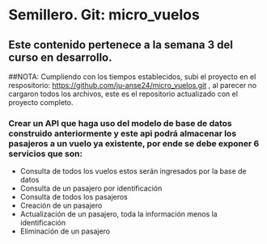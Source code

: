 # Semillero. Git: micro_vuelos
## Este contenido pertenece a la semana 3 del curso en desarrollo.
##NOTA: Cumpliendo con los tiempos establecidos, subi el proyecto en el respositorio: https://github.com/ju-anse24/micro_vuelos.git , al parecer no cargaron todos los archivos, este es el repositorio actualizado con el proyecto completo.
### Crear un API que haga uso del modelo de base de datos construido anteriormente y este api podrá almacenar los pasajeros a un vuelo ya existente, por ende se debe exponer 6 servicios que son:
* Consulta de todos los vuelos estos serán ingresados por la base de datos
* Consulta de un pasajero por identificación
* Consulta de todos los pasajeros
* Creación de un pasajero
* Actualización de un pasajero, toda la información menos la identificación
* Eliminación de un pasajero
